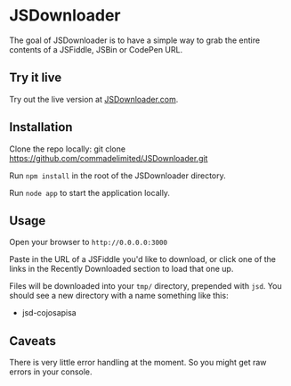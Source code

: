 # JSDownloader

The goal of JSDownloader is to have a simple way to grab the entire contents of a JSFiddle, JSBin or CodePen URL.

## Try it live
Try out the live version at [JSDownloader.com](JSDownloader.com).

## Installation

Clone the repo locally: git clone https://github.com/commadelimited/JSDownloader.git

Run `npm install` in the root of the JSDownloader directory.

Run `node app` to start the application locally.

## Usage

Open your browser to `http://0.0.0.0:3000`

Paste in the URL of a JSFiddle you'd like to download, or click one of the links in the Recently Downloaded section to load that one up.

Files will be downloaded into your `tmp/` directory, prepended with `jsd`. You should see a new directory with a name something like this:

* jsd-cojosapisa

## Caveats

There is very little error handling at the moment. So you might get raw errors in your console.